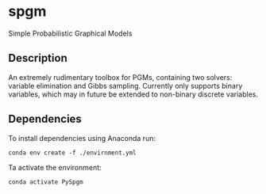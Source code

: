 # spgm
Simple Probabilistic Graphical Models

## Description

An extremely rudimentary toolbox for PGMs, containing two solvers: variable elimination and Gibbs sampling. Currently only supports binary variables, which may in future be extended to non-binary discrete variables.

## Dependencies
To install dependencies using Anaconda run:
```console
conda env create -f ./envirnment.yml
```

Ta activate the environment:
```console
conda activate PySpgm
```

